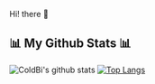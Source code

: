 Hi! there 👋
 ## 📊 My Github Stats 📊
 ![ColdBi's github stats](https://github-readme-stats.vercel.app/api?username=ColdBio&show_icons=true)
 [![Top Langs](https://github-readme-stats.vercel.app/api/top-langs/?username=ColdBio&langs_count=8)](https://github.com/anuraghazra/github-readme-stats)
